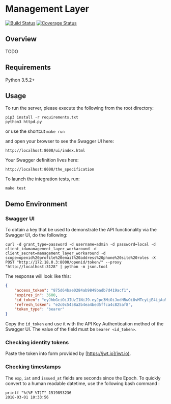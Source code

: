 # Management Layer
[![Build Status](https://travis-ci.org/girleffect/core-management-layer.svg?branch=develop)](https://travis-ci.org/girleffect/core-management-layer)
[![Coverage Status](https://coveralls.io/repos/github/girleffect/core-management-layer/badge.svg?branch=cobusc-coverage)](https://coveralls.io/github/girleffect/core-management-layer?branch=cobusc-coverage)

## Overview
TODO

## Requirements
Python 3.5.2+

## Usage
To run the server, please execute the following from the root directory:

```
pip3 install -r requirements.txt
python3 httpd.py
```
or use the shortcut `make run`

and open your browser to see the Swagger UI here:

```
http://localhost:8000/ui/index.html
```

Your Swagger definition lives here:

```
http://localhost:8000/the_specification
```

To launch the integration tests, run:
```
make test
```

## Demo Environment

### Swagger UI

To obtain a key that be used to demonstrate the API functionality via
the Swagger UI, do the following:

```
curl -d grant_type=password -d username=admin -d password=local -d client_id=management_layer_workaround -d client_secret=management_layer_workaround -d scope=openid%20profile%20email%20address%20phone%20site%20roles -X POST "http://172.18.0.3:8000/openid/token/" --proxy "http://localhost:3128" | python -m json.tool
```
The response will look like this:
```json
{
    "access_token": "875d64bae0284ab9849badb7d419acf1",
    "expires_in": 3600,
    "id_token": "eyJhbGciOiJIUzI1NiJ9.eyJpc3MiOiJodHRwOi8vMTcyLjE4LjAuMzo4MDAwL29wZW5pZCIsInN1YiI6ImJjMzZiNDM2LTEwOTEtMTFlOC1iYzBmLTAyNDJhYzEyMDAwMyIsImF1ZCI6Im1hbmFnZW1lbnRfbGF5ZXJfd29ya2Fyb3VuZCIsImV4cCI6MTUxOTg5MzIzNiwiaWF0IjoxNTE5ODkyNjM2LCJhdXRoX3RpbWUiOjE1MTk4NDY5MTAsIm5vbmNlIjoic2VsZi5jb2RlLm5vbmNlIiwiYXRfaGFzaCI6IlFCVzBvMUZUb196TXpyTWM3YWY5NHcifQ.keXF-fXtRosaU-C9GKE60JPYERTjR_l6f9EEHppolys",
    "refresh_token": "e2c0c5458a2b4ea4bed5ffca4c825af8",
    "token_type": "bearer"
}
```
Copy the `id_token` and use it with the API Key Authentication method of
the Swagger UI. The value of the field must be `bearer <id_token>`.

### Checking identity tokens

Paste the token into form provided by [https://jwt.io](jwt.io).

### Checking timestamps

The `exp`, `iat` and `issued_at` fields are seconds since the Epoch.
To quickly convert to a human readable datetime, use the following bash
command :
```
printf "%(%F %T)T" 1519893236
2018-03-01 10:33:56
```


